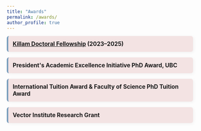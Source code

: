 ```yaml
---
title: "Awards"
permalink: /awards/
author_profile: true
---
```


<style>
  .awards-grid {
    display: flex;
    flex-direction: column;
    gap: 15px;
  }

  .award-item {
    padding: 12px;
    border-left: 4px solid #789DBC;
    background: #f3e3e3;
    border-radius: 6px;
    box-shadow: 2px 2px 10px rgba(0, 0, 0, 0.05);
  }

  .award-item strong {
    font-size: 1.1em;
  }

  .award-item span {
    display: block;
    font-size: 0.95em;
    color: #555;
    margin-top: 3px;
  }
</style>


<div class="awards-grid">
  <div class="award-item">
    <strong><a href="https://www.grad.ubc.ca/awards/killam-doctoral-scholarships">Killam Doctoral Fellowship</a> (2023–2025)</strong>  

  </div>

  <div class="award-item">
    <strong>President's Academic Excellence Initiative PhD Award, UBC</strong>  
   
  </div>

  <div class="award-item">
    <strong>International Tuition Award & Faculty of Science PhD Tuition Award</strong>  

  </div>

  <div class="award-item">
    <strong>Vector Institute Research Grant</strong>  

  </div>
</div>
